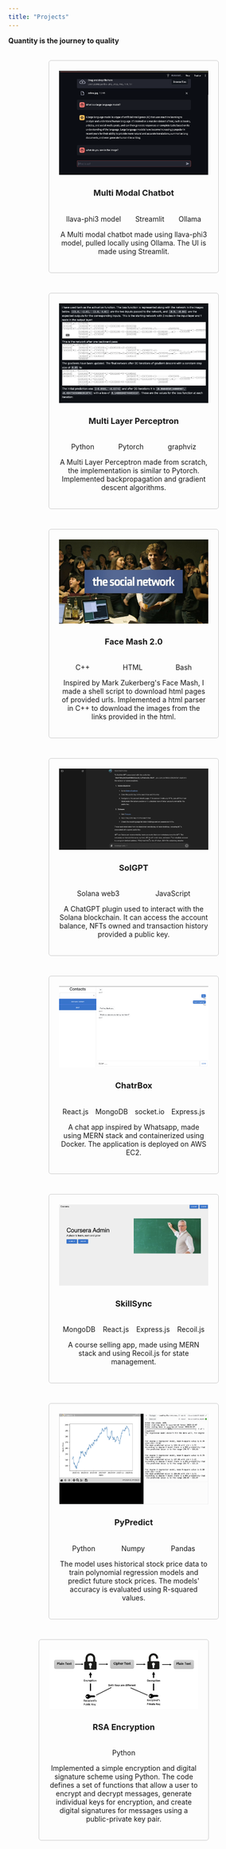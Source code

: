 ```yaml
---
title: "Projects"
---
```

<link rel="stylesheet" href="https://cdnjs.cloudflare.com/ajax/libs/font-awesome/4.7.0/css/font-awesome.min.css">


**Quantity is the journey to quality**
<style>
.container {
    display: flex;
    flex-wrap: wrap;
    justify-content: center;
    gap: 40px;
}

.project-card {
    width: 300px;
    border: 1px solid #ccc;
    border-radius: 5px;
    padding: 20px;
    text-align: center;
    transition: all 0.3s ease;
}

.project-card:hover {
    transform: scale(1.1);
    box-shadow: 0 0 10px rgba(0, 0, 0, 0.3);
}

.project-card img {
    height: auto;
}
</style>
<br>
<div class="container">
<div class="project-card">
    <img src="project1.png" alt="Project 1">
    <h3>Multi Modal Chatbot</h3>
    <br>
    <div style="display: flex; justify-content: space-around">
        <div>
            llava-phi3 model
        </div>
        <div>
            Streamlit
        </div>
        <div>
            Ollama
        </div>
    </div>
    <p style="justify-content: left">A Multi modal chatbot made using llava-phi3 model, pulled locally using Ollama. The UI is made using Streamlit.</p>
    <a href="http://github.com/sambhavKhanna"><i aria-hidden="true" title="GitHub"
        class="fa fa-github fa-2x"></i> </a>
</div>
<div class="project-card">
    <img src="project2.png" alt="Project 2">
    <h3>Multi Layer Perceptron</h3>
    <br>
    <div style="display: flex; justify-content: space-around">
        <div>
            Python
        </div>
        <div>
            Pytorch
        </div>
        <div>
            graphviz
        </div>
    </div>
    <p style="justify-content: left">A Multi Layer Perceptron made from scratch, the implementation is similar to Pytorch. Implemented backpropagation and gradient descent algorithms.</p>
    <a href="http://github.com/sambhavKhanna"><i aria-hidden="true" title="GitHub"
        class="fa fa-github fa-2x"></i> </a>
</div>
<div class="project-card">
    <img src="project3.png" alt="Project 3">
    <h3>Face Mash 2.0</h3>
    <br>
    <div style="display: flex; justify-content: space-around">
        <div>
            C++
        </div>
        <div>
            HTML
        </div>
        <div>
            Bash
        </div>
    </div>
    <p style="justify-content: left">Inspired by Mark Zukerberg's Face Mash, I made a shell script to download html pages of provided urls. Implemented a html parser in C++ to download the images from the links provided in the html.</p>
    <a href="http://github.com/sambhavKhanna"><i aria-hidden="true" title="GitHub"
        class="fa fa-github fa-2x"></i> </a>
</div>
<div class="project-card">
    <img src="project4.png" alt="Project 4">
    <h3>SolGPT</h3>
    <br>
    <div style="display: flex; justify-content: space-around">
        <div>
            Solana web3
        </div>
        <div>
            JavaScript
        </div>
    </div>
    <p style="justify-content: left">A ChatGPT plugin used to interact with the Solana blockchain. It can access the account balance, NFTs owned and transaction history provided a public key.</p>
    <a href="http://github.com/sambhavKhanna"><i aria-hidden="true" title="GitHub"
        class="fa fa-github fa-2x"></i> </a>
</div>
<div class="project-card">
    <img src="project5.png" alt="Project 5">
    <h3>ChatrBox</h3>
    <br>
    <div style="display: flex; justify-content: space-around">
        <div>
            React.js
        </div>
        <div>
            MongoDB
        </div>
        <div>
            socket.io
        </div>
        <div>
            Express.js
        </div>
    </div>
    <p style="justify-content: left">A chat app inspired by Whatsapp, made using MERN stack and containerized using Docker. The application is deployed on AWS EC2.</p>
    <a href="http://github.com/sambhavKhanna"><i aria-hidden="true" title="GitHub"
        class="fa fa-github fa-2x"></i> </a>
</div>
<div class="project-card">
    <img src="project6.png" alt="Project 6">
    <h3>SkillSync</h3>
    <br>
    <div style="display: flex; justify-content: space-around">
        <div>
            MongoDB
        </div>
        <div>
            React.js
        </div>
        <div>
            Express.js
        </div>
        <div>
            Recoil.js
        </div>
    </div>
    <p style="justify-content: left">A course selling app, made using MERN stack and using   Recoil.js for state management.</p>
    <a href="http://github.com/sambhavKhanna"><i aria-hidden="true" title="GitHub"
        class="fa fa-github fa-2x"></i> </a>
</div>
<div class="project-card">
    <img src="project7.png" alt="Project 6">
    <h3>PyPredict</h3>
    <br>
    <div style="display: flex; justify-content: space-around">
        <div>
            Python
        </div>
        <div>
            Numpy
        </div>
        <div>
            Pandas
        </div>
    </div>
    <p style="justify-content: left">The model uses historical stock price data to train polynomial regression models and predict future stock prices. The models' accuracy is evaluated using R-squared values.</p>
    <a href="http://github.com/sambhavKhanna"><i aria-hidden="true" title="GitHub"
        class="fa fa-github fa-2x"></i> </a>
</div>
<div class="project-card">
    <img src="project8.png" alt="Project 6">
    <h3>RSA Encryption</h3>
    <br>
    <div style="display: flex; justify-content: space-around">
        <div>
            Python
        </div>
    </div>
    <p style="justify-content: left"> Implemented a simple encryption and digital signature scheme using Python. The code defines a set of functions that allow a user to encrypt and decrypt messages, generate individual keys for encryption, and create digital signatures for messages using a public-private key pair.</p>
    <a href="http://github.com/sambhavKhanna"><i aria-hidden="true" title="GitHub"
        class="fa fa-github fa-2x"></i> </a>
</div>
<br>
</div>